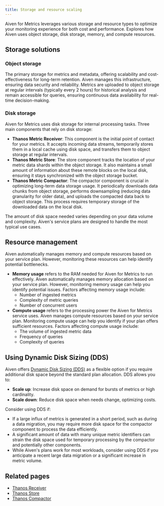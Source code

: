 ```yaml
---
title: Storage and resource scaling
---
```


Aiven for Metrics leverages various storage and resource types to optimize your monitoring experience for both cost and performance. Explores how Aiven uses object storage, disk storage, memory, and compute resources.

## Storage solutions

### Object storage

The primary storage for metrics and metadata, offering scalability and cost-effectiveness
for long-term retention. Aiven manages this infrastructure, ensuring data security
and reliability. Metrics are uploaded to object storage at regular intervals
(typically every 2 hours) for historical analysis and remain accessible for
queries, ensuring continuous data availability for real-time decision-making.

### Disk storage

Aiven for Metrics uses disk storage for internal processing tasks. Three main components
that rely on disk storage:

- **Thanos Metric Receiver**: This component is the initial point of contact for your
  metrics. It accepts incoming data streams, temporarily stores them in a
  local cache using disk space, and transfers them to object storage at
  regular intervals.
- **Thanos Metric Store**: The store component tracks the location of your metric
  data shards within the object storage. It also maintains a small amount of
  information about these remote blocks on the local disk, ensuring it stays
  synchronized with the object storage bucket.
- **Thanos Metric Compactor**: The compactor component is crucial in optimizing
  long-term data storage usage. It periodically downloads data chunks from object
  storage, performs downsampling (reducing data granularity for older data), and
  uploads the compacted data back to object storage. This process requires temporary
  storage of the downloaded data on the local disk.

The amount of disk space needed varies depending on your data volume and complexity.
Aiven's service plans are designed to handle the most typical use cases.

## Resource management

Aiven automatically manages memory and compute resources based on your service plan.
However, monitoring these resources can help identify potential bottlenecks.

- **Memory usage** refers to the RAM needed for Aiven for Metrics to run effectively.
  Aiven automatically manages memory allocation based on your service plan. However,
  monitoring memory usage can help you identify potential issues.
  Factors affecting memory usage include:
  - Number of ingested metrics
  - Complexity of metric queries
  - Number of concurrent users
- **Compute usage** refers to the processing power the Aiven for Metrics service uses.
  Aiven manages compute resources based on your service plan. Monitoring compute
  usage can help you identify if your plan offers sufficient resources.
  Factors affecting compute usage include:
  - The volume of ingested metric data
  - Frequency of queries
  - Complexity of queries

## Using Dynamic Disk Sizing (DDS)

Aiven offers [Dynamic Disk Sizing (DDS)](/docs/platform/howto/add-storage-space) as
a flexible option if you require additional disk space beyond the standard plan
allocation. DDS allows you to:

- **Scale up**: Increase disk space on demand for bursts of metrics or high cardinality.
- **Scale down**: Reduce disk space when needs change, optimizing costs.

Consider using DDS if:

- If a large influx of metrics is generated in a short period, such as during a
  data migration, you may require more disk space for the compactor component to
  process the data efficiently.
- A significant amount of data with many unique metric identifiers can strain the
  disk space used for temporary processing by the compactor and potentially
  other components.
- While Aiven's plans work for most workloads, consider using DDS if you
  anticipate a recent large data migration or a significant increase in metric volume.

## Related pages

- [Thanos Receiver](https://thanos.io/tip/components/receive.md/)
- [Thanos Store](https://thanos.io/tip/components/store.md/#store)
- [Thanos Compactor](https://thanos.io/tip/components/compact.md/#disk)

